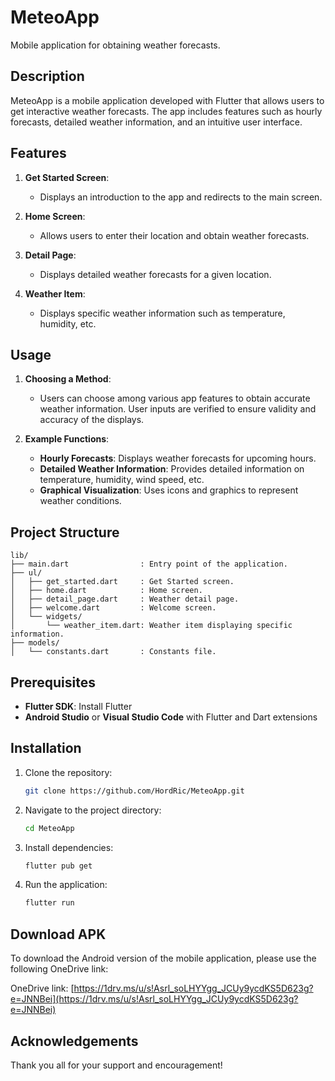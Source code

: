 # MeteoApp

Mobile application for obtaining weather forecasts.

## Description

MeteoApp is a mobile application developed with Flutter that allows users to get interactive weather forecasts. The app includes features such as hourly forecasts, detailed weather information, and an intuitive user interface.

## Features

1. **Get Started Screen**:
   - Displays an introduction to the app and redirects to the main screen.

2. **Home Screen**:
   - Allows users to enter their location and obtain weather forecasts.

3. **Detail Page**:
   - Displays detailed weather forecasts for a given location.

4. **Weather Item**:
   - Displays specific weather information such as temperature, humidity, etc.

## Usage

1. **Choosing a Method**:
   - Users can choose among various app features to obtain accurate weather information. User inputs are verified to ensure validity and accuracy of the displays.

2. **Example Functions**:
   - **Hourly Forecasts**: Displays weather forecasts for upcoming hours.
   - **Detailed Weather Information**: Provides detailed information on temperature, humidity, wind speed, etc.
   - **Graphical Visualization**: Uses icons and graphics to represent weather conditions.

## Project Structure

```
lib/
├── main.dart                : Entry point of the application.
├── ul/
│   ├── get_started.dart     : Get Started screen.
│   ├── home.dart            : Home screen.
│   ├── detail_page.dart     : Weather detail page.
│   ├── welcome.dart         : Welcome screen.
│   └── widgets/
│       └── weather_item.dart: Weather item displaying specific information.
├── models/
│   └── constants.dart       : Constants file.
```

## Prerequisites

- **Flutter SDK**: Install Flutter
- **Android Studio** or **Visual Studio Code** with Flutter and Dart extensions

## Installation

1. Clone the repository:

   ```sh
   git clone https://github.com/HordRic/MeteoApp.git
   ```

2. Navigate to the project directory:

   ```sh
   cd MeteoApp
   ```

3. Install dependencies:

   ```sh
   flutter pub get
   ```

4. Run the application:

   ```sh
   flutter run
   ```

## Download APK

To download the Android version of the mobile application, please use the following OneDrive link:

OneDrive link: [https://1drv.ms/u/s!Asrl_soLHYYgg_JCUy9ycdKS5D623g?e=JNNBei](https://1drv.ms/u/s!Asrl_soLHYYgg_JCUy9ycdKS5D623g?e=JNNBei)

## Acknowledgements

Thank you all for your support and encouragement!
